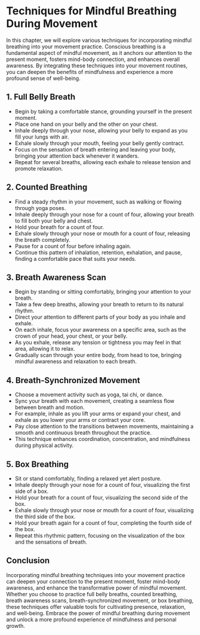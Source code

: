 Techniques for Mindful Breathing During Movement
===========================================================

In this chapter, we will explore various techniques for incorporating mindful breathing into your movement practice. Conscious breathing is a fundamental aspect of mindful movement, as it anchors our attention to the present moment, fosters mind-body connection, and enhances overall awareness. By integrating these techniques into your movement routines, you can deepen the benefits of mindfulness and experience a more profound sense of well-being.

1\. **Full Belly Breath**
------------------------

* Begin by taking a comfortable stance, grounding yourself in the present moment.
* Place one hand on your belly and the other on your chest.
* Inhale deeply through your nose, allowing your belly to expand as you fill your lungs with air.
* Exhale slowly through your mouth, feeling your belly gently contract.
* Focus on the sensation of breath entering and leaving your body, bringing your attention back whenever it wanders.
* Repeat for several breaths, allowing each exhale to release tension and promote relaxation.

2\. **Counted Breathing**
------------------------

* Find a steady rhythm in your movement, such as walking or flowing through yoga poses.
* Inhale deeply through your nose for a count of four, allowing your breath to fill both your belly and chest.
* Hold your breath for a count of four.
* Exhale slowly through your nose or mouth for a count of four, releasing the breath completely.
* Pause for a count of four before inhaling again.
* Continue this pattern of inhalation, retention, exhalation, and pause, finding a comfortable pace that suits your needs.

3\. **Breath Awareness Scan**
----------------------------

* Begin by standing or sitting comfortably, bringing your attention to your breath.
* Take a few deep breaths, allowing your breath to return to its natural rhythm.
* Direct your attention to different parts of your body as you inhale and exhale.
* On each inhale, focus your awareness on a specific area, such as the crown of your head, your chest, or your belly.
* As you exhale, release any tension or tightness you may feel in that area, allowing it to relax.
* Gradually scan through your entire body, from head to toe, bringing mindful awareness and relaxation to each breath.

4\. **Breath-Synchronized Movement**
-----------------------------------

* Choose a movement activity such as yoga, tai chi, or dance.
* Sync your breath with each movement, creating a seamless flow between breath and motion.
* For example, inhale as you lift your arms or expand your chest, and exhale as you lower your arms or contract your core.
* Pay close attention to the transitions between movements, maintaining a smooth and continuous breath throughout the practice.
* This technique enhances coordination, concentration, and mindfulness during physical activity.

5\. **Box Breathing**
--------------------

* Sit or stand comfortably, finding a relaxed yet alert posture.
* Inhale deeply through your nose for a count of four, visualizing the first side of a box.
* Hold your breath for a count of four, visualizing the second side of the box.
* Exhale slowly through your nose or mouth for a count of four, visualizing the third side of the box.
* Hold your breath again for a count of four, completing the fourth side of the box.
* Repeat this rhythmic pattern, focusing on the visualization of the box and the sensations of breath.

Conclusion
----------

Incorporating mindful breathing techniques into your movement practice can deepen your connection to the present moment, foster mind-body awareness, and enhance the transformative power of mindful movement. Whether you choose to practice full belly breaths, counted breathing, breath awareness scans, breath-synchronized movement, or box breathing, these techniques offer valuable tools for cultivating presence, relaxation, and well-being. Embrace the power of mindful breathing during movement and unlock a more profound experience of mindfulness and personal growth.
